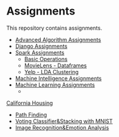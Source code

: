 # Assignments

This repository contains assignments. 

- <a href="https://github.com/aliemreoz/assignments/tree/master/advanced-algorithms-assignments">Advanced Algorithm Assignments</a>
- <a href="https://github.com/aliemreoz/assignments/tree/master/django-assignments">Django Assignments</a>
- <a href="https://github.com/aliemreoz/assignments/tree/master/spark-assignments">Spark Assignments</a>
  - <a href="https://github.com/aliemreoz/assignments/tree/master/spark-assignments/Assignment%201">Basic Operations</a>
  - <a href="https://github.com/aliemreoz/assignments/tree/master/spark-assignments/Assignment%202">MovieLens - Dataframes</a>
  - <a href="https://github.com/aliemreoz/assignments/tree/master/spark-assignments/Assignment%203">Yelp - LDA Clustering</a>
- <a href="https://github.com/aliemreoz/assignments/tree/master/machine-intelligence-assignments">Machine Intelligence Assignments</a>
- <a href="https://github.com/aliemreoz/assignments/tree/master/machine-learning-assignments">Machine Learning Assignments</a>
  - <a href="https://github.com/aliemreoz/assignments/tree/master/machine-learning-assignments/Assignment%201">
California Housing</a>
  - <a href="https://github.com/aliemreoz/assignments/blob/master/machine-learning-assignments/Assignment%202/">Path Finding</a>
  - <a href="https://github.com/aliemreoz/assignments/tree/master/spark-assignments/Assignment%203">Voting Classifier&Stacking with MNIST</a>
  - <a href="https://github.com/aliemreoz/assignments/blob/master/machine-learning-assignments/Assignment%204/">Image Recognition&Emotion Analysis</a>
